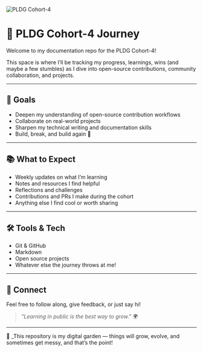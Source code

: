 ![PLDG Cohort-4](https://img.shields.io/badge/PLDG-Cohort--4-blue?style=for-the-badge)

# 🌱 PLDG Cohort-4 Journey

Welcome to my documentation repo for the PLDG Cohort-4!

This space is where I’ll be tracking my progress, learnings, wins (and maybe a few stumbles) as I dive into open-source contributions, community collaboration, and projects.

---

## 🚀 Goals

- Deepen my understanding of open-source contribution workflows
- Collaborate on real-world projects
- Sharpen my technical writing and documentation skills
- Build, break, and build again 💪

---

## 📚 What to Expect

- Weekly updates on what I’m learning
- Notes and resources I find helpful
- Reflections and challenges
- Contributions and PRs I make during the cohort
- Anything else I find cool or worth sharing

---

## 🛠️ Tools & Tech

- Git & GitHub
- Markdown
- Open source projects
- Whatever else the journey throws at me!

---

## 💬 Connect

Feel free to follow along, give feedback, or just say hi!

> _"Learning in public is the best way to grow."_ 🌍

---

📁 _This repository is my digital garden — things will grow, evolve, and sometimes get messy, and that’s the point!

